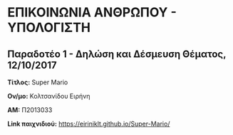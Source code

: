 # ΕΠΙΚΟΙΝΩΝΙΑ ΑΝΘΡΩΠΟΥ - ΥΠΟΛΟΓΙΣΤΗ

## Παραδοτέο 1 - Δηλώση και Δέσμευση Θέματος, 12/10/2017

**Τίτλος:** Super Mario

**Ον/μο:** Κολτσανίδου Ειρήνη

**ΑΜ:** Π2013033

**Link παιχνιδιού:** https://eiriniklt.github.io/Super-Mario/
